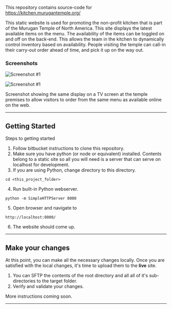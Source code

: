 This repository contains source-code for https://kitchen.murugantemple.org/

This static website is used for promoting the non-profit kitchen that is part of the Murugan Temple of North America. This site displays the latest available items on the menu. The availability of the items can be toggled on and off on the back-end. This allows the team in the kitchen to dynamically control inventory based on availability. People visiting the temple can call-in their carry-out order ahead of time, and pick it up on the way out.

### Screenshots

![Screenshot #1](https://github.com/vguhesan/murugantemple-kitchen/blob/master/static/img/screenshots/s1-sml.jpg)


![Screenshot #1](https://github.com/vguhesan/murugantemple-kitchen/blob/master/static/img/screenshots/s2-sml.jpg)

Screenshot showing the same display on a TV screen at the temple premises to allow visitors to order from the same menu as available online on the web.

---

## Getting Started

Steps to getting started

1. Follow bitbucket instructions to clone this repository.
2. Make sure you have python (or node or equivalent) installed. Contents belong to a static site so all you will need is a server that can serve on localhost for development.
3. If you are using Python, change directory to this directory.
```
cd <this_project_folder>
```
4. Run built-in Python webserver.
```
python -m SimpleHTTPServer 8000
```
5. Open browser and navigate to
```
http://localhost:8000/
```
6. The website should come up.

---

## Make your changes

At this point, you can make all the necessary changes locally. Once you are satisfied with the local changes, it's time to upload them to the **live** site. 

1. You can SFTP the contents of the root directory and all all of it's sub-directories to the target folder.
2. Verify and validate your changes.

More instructions coming soon.

---


